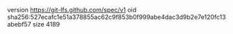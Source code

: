 version https://git-lfs.github.com/spec/v1
oid sha256:527ecafc1e51a378855ac62c9f853b0f999abe4dac3d9b2e7e120fc13abebf57
size 4189
